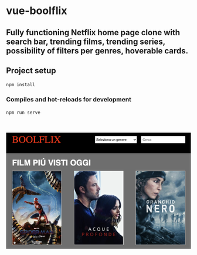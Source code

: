 # vue-boolflix

## Fully functioning Netflix home page clone with search bar, trending films, trending series, possibility of filters per genres, hoverable cards.

## Project setup
```
npm install
```

### Compiles and hot-reloads for development
```
npm run serve
```
<br>
<br>
<img src="./src/assets/img/vue-boolflix-img.png">
